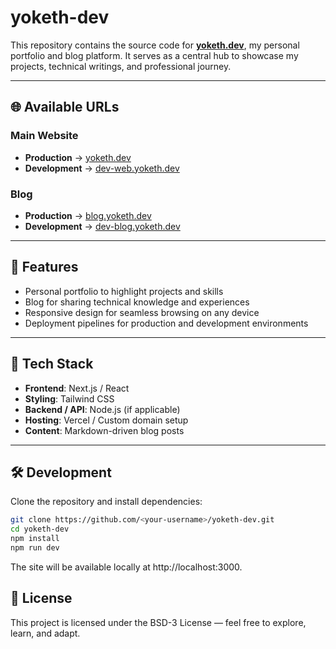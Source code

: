 # yoketh-dev

This repository contains the source code for [**yoketh.dev**](https://yoketh.dev), my personal portfolio and blog platform.
It serves as a central hub to showcase my projects, technical writings, and professional journey.

---

## 🌐 Available URLs

### Main Website

- **Production** → [yoketh.dev](https://yoketh.dev)
- **Development** → [dev-web.yoketh.dev](https://dev-web.yoketh.dev)

### Blog

- **Production** → [blog.yoketh.dev](https://blog.yoketh.dev)
- **Development** → [dev-blog.yoketh.dev](https://dev-blog.yoketh.dev)

---

## 📌 Features

- Personal portfolio to highlight projects and skills
- Blog for sharing technical knowledge and experiences
- Responsive design for seamless browsing on any device
- Deployment pipelines for production and development environments

---

## 🚀 Tech Stack

- **Frontend**: Next.js / React
- **Styling**: Tailwind CSS
- **Backend / API**: Node.js (if applicable)
- **Hosting**: Vercel / Custom domain setup
- **Content**: Markdown-driven blog posts

---

## 🛠️ Development

Clone the repository and install dependencies:

```bash
git clone https://github.com/<your-username>/yoketh-dev.git
cd yoketh-dev
npm install
npm run dev
```

The site will be available locally at http://localhost:3000.

## 📄 License

This project is licensed under the BSD-3 License — feel free to explore, learn, and adapt.
